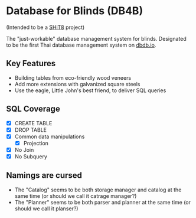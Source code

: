 # Database for Blinds (DB4B)

(Intended to be a [SHiT8](https://stupid.hackathon.in.th/8/) project)

The "just-workable" database management system for blinds. Designated to be the first Thai database management system on [dbdb.io](https://dbdb.io).

## Key Features
- Building tables from eco-friendly wood veneers
- Add more extensions with galvanized square steels
- Use the eagle, Little John's best friend, to deliver SQL queries

## SQL Coverage
- [X] CREATE TABLE
- [X] DROP TABLE
- [X] Common data manipulations
    - [X] Projection
- [X] No Join
- [X] No Subquery

## Namings are cursed
- The "Catalog" seems to be both storage manager and catalog at the same time (or should we call it catrage manager?)
- The "Planner" seems to be both parser and planner at the same time (or should we call it planser?)